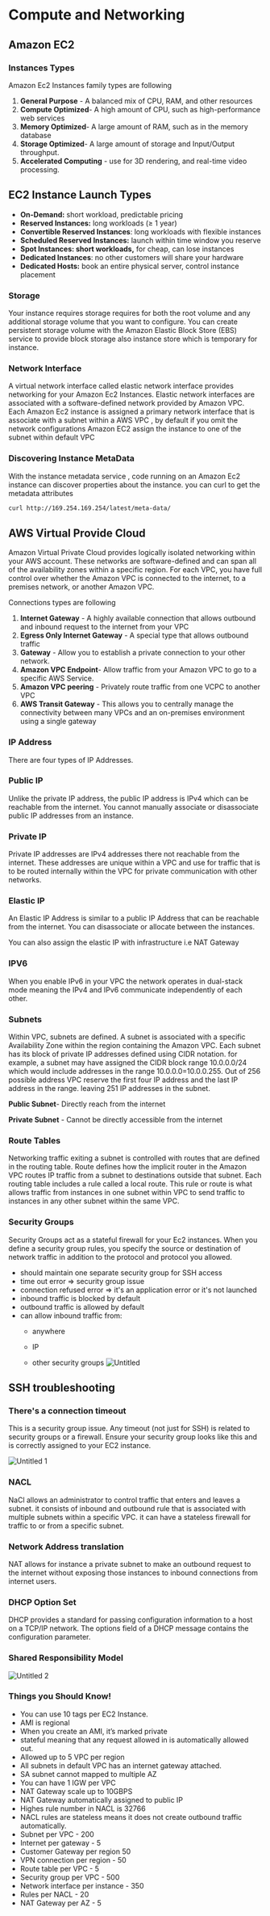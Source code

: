 # Compute and Networking

## Amazon EC2

### Instances Types

Amazon Ec2 Instances family types are following

1. **General Purpose** - A balanced mix of CPU, RAM, and other resources
2. **Compute Optimized**- A high amount of CPU, such as high-performance web services
3. **Memory Optimized**- A large amount of RAM, such as in the memory database
4. **Storage Optimized**- A large amount of storage and Input/Output throughput.
5. **Accelerated Computing** - use for 3D rendering, and real-time video processing.

## EC2 Instance Launch Types

- **On-Demand:** short workload, predictable pricing
- **Reserved Instances:** long workloads (≥ 1 year)
- **Convertible Reserved Instances**: long workloads with flexible instances
- **Scheduled Reserved Instances:** launch within time window you reserve
- **Spot Instances: short workloads,** for cheap, can lose instances
- **Dedicated Instances**: no other customers will share your hardware
- **Dedicated Hosts:** book an entire physical server, control instance placement

### Storage

Your instance requires storage requires for both the root volume and any additional storage volume that you want to configure. You can create persistent storage volume with the Amazon Elastic Block Store (EBS) service to provide block storage also instance store which is temporary for instance.

### Network Interface

A virtual network interface called elastic network interface provides networking for your Amazon Ec2 Instances. Elastic network interfaces are associated with a software-defined network provided by Amazon VPC. Each Amazon Ec2 instance is assigned a primary network interface that is associate with a subnet within a AWS VPC , by default if you omit the network configurations Amazon EC2 assign the instance to one of the subnet within default VPC

### Discovering Instance MetaData

With the instance metadata service , code running on an Amazon Ec2 instance can discover properties about the instance. you can curl to get the metadata attributes

```bash
curl http://169.254.169.254/latest/meta-data/
```

## AWS Virtual Provide Cloud

Amazon Virtual Private Cloud provides logically isolated networking within your AWS account. These networks are software-defined and can span all of the availability zones within a specific region. For each VPC, you have full control over whether the Amazon VPC is connected to the internet, to a premises network, or another Amazon VPC.

Connections types are following

1. **Internet Gateway** - A highly available connection that allows outbound and inbound request to the internet from your VPC
2. **Egress Only Internet Gateway** - A special type that allows outbound traffic
3. **Gateway** - Allow you to establish a private connection to your other network.
4. **Amazon VPC Endpoint**- Allow traffic from your Amazon VPC to go to a specific AWS Service.
5. **Amazon VPC peering** - Privately route traffic from one VCPC to another VPC
6. **AWS Transit Gateway** - This allows you to centrally manage the connectivity between many VPCs and an on-premises environment using a single gateway

### IP Address

There are four types of IP Addresses.

### Public IP

Unlike the private IP address, the public IP address is IPv4 which can be reachable from the internet. You cannot manually associate or disassociate public IP addresses from an instance.

### Private IP

Private IP addresses are IPv4 addresses there not reachable from the internet. These addresses are unique within a VPC and use for traffic that is to be routed internally within the VPC for private communication with other networks.

### Elastic IP

An Elastic IP Address is similar to a public IP Address that can be reachable from the internet. You can disassociate or allocate between the instances.

You can also assign the elastic IP with infrastructure i.e NAT Gateway

### IPV6

When you enable IPv6 in your VPC the network operates in dual-stack mode meaning the IPv4 and IPv6 communicate independently of each other.

### Subnets

Within VPC, subnets are defined. A subnet is associated with a specific Availability Zone within the region containing the Amazon VPC. Each subnet has its block of private IP addresses defined using CIDR notation. for example, a subnet may have assigned the CIDR block range 10.0.0.0/24 which would include addresses in the range 10.0.0.0=10.0.0.255. Out of 256 possible address VPC reserve the first four IP address and the last IP address in the range. leaving 251 IP addresses in the subnet.

**Public Subnet**- Directly reach from the internet

**Private Subnet** - Cannot be directly accessible from the internet

### Route Tables

Networking traffic exiting a subnet is controlled with routes that are defined in the routing table. Route defines how the implicit router in the Amazon VPC routes IP traffic from a subnet to destinations outside that subnet. Each routing table includes a rule called a local route. This rule or route is what allows traffic from instances in one subnet within VPC to send traffic to instances in any other subnet within the same VPC.

### Security Groups

Security Groups act as a stateful firewall for your Ec2 instances. When you define a security group rules, you specify the source or destination of network traffic in addition to the protocol and protocol you allowed.

- should maintain one separate security group for SSH access
- time out error ⇒ security group issue
- connection refused error ⇒ it's an application error or it's not launched
- inbound traffic is blocked by default
- outbound traffic is allowed by default
- can allow inbound traffic from:
  - anywhere

  - IP
  - other security groups
![Untitled](https://user-images.githubusercontent.com/53600644/193905378-b644924e-5eee-44de-9c17-386f0686d599.png)


## SSH troubleshooting

### There's a connection timeout

This is a security group issue. Any timeout (not just for SSH) is related to security groups or a firewall. Ensure your security group looks like this and is correctly assigned to your EC2 instance.

![Untitled 1](https://user-images.githubusercontent.com/53600644/193905468-3f8d6aa6-2d6c-450d-9a55-b2480f27752c.png)


### NACL

NaCl allows an administrator to control traffic that enters and leaves a subnet. it consists of inbound and outbound rule that is associated with multiple subnets within a specific VPC. it can have a stateless firewall for traffic to or from a specific subnet.

### Network Address translation

NAT allows for instance a private subnet to make an outbound request to the internet without exposing those instances to inbound connections from internet users.

### DHCP Option Set

DHCP provides a standard for passing configuration information to a host on a TCP/IP network. The options field of a DHCP message contains the configuration parameter.

### Shared Responsibility Model

![Untitled 2](https://user-images.githubusercontent.com/53600644/193905488-822cc8ca-b480-47c9-9d07-ae7b5b37f206.png)


### Things you Should Know!

- You can use 10 tags per EC2 Instance.
- AMI is regional
- When you create an AMI, it’s marked private
- stateful meaning that any request allowed in is automatically allowed out.
- Allowed up to 5 VPC per region
- All subnets in default VPC has an internet gateway attached.
- SA subnet cannot mapped to multiple AZ
- You can have 1 IGW per VPC
- NAT Gateway scale up to 10GBPS
- NAT Gateway automatically assigned to public IP
- Highes rule number in NACL is 32766
- NACL rules are stateless means it does not create outbound traffic automatically.
- Subnet per VPC - 200
- Internet per gateway - 5
- Customer Gateway per region 50
- VPN connection per region - 50
- Route table per VPC - 5
- Security group per VPC - 500
- Network interface per instance - 350
- Rules per NACL - 20
- NAT Gateway per AZ - 5
